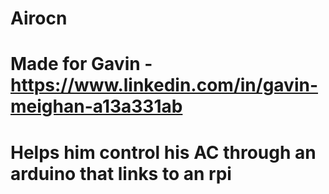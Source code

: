 # Airocn 

# Made for Gavin - https://www.linkedin.com/in/gavin-meighan-a13a331ab

# Helps him control his AC through an arduino that links to an rpi 
